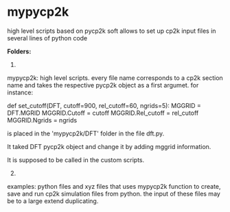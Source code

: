 # mypycp2k

high level scripts based on pycp2k soft
allows to set up cp2k input files in several lines of python code

**Folders:**

1.
mypycp2k: high level scripts. every file name corresponds to a cp2k section name and takes the respective pycp2k object as a first argumet.
for instance:

def set_cutoff(DFT, cutoff=900, rel_cutoff=60, ngrids=5):
    MGGRID = DFT.MGRID
    MGGRID.Cutoff = cutoff
    MGGRID.Rel_cutoff = rel_cutoff
    MGGRID.Ngrids = ngrids

is placed in the 'mypycp2k/DFT' folder in the file dft.py.

It taked DFT pycp2k object and change it by adding mggrid information.

It is supposed to be called in the custom scripts.

2.
examples: python files and xyz files that uses mypycp2k function to create, save and run cp2k simulation files from python.
the input of these files may be to a large extend duplicating.
